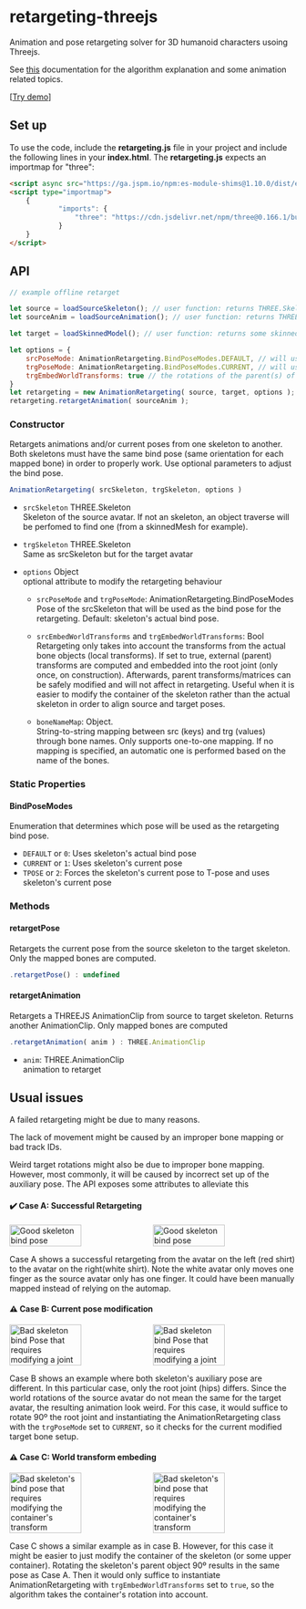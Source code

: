 # retargeting-threejs

Animation and pose retargeting solver for 3D humanoid characters usoing Threejs.

See [this](docs/Algorithm.md) documentation for the algorithm explanation and some animation related topics.

[[Try demo](https://webglstudio.org/demos/retargeting-threejs/demo)]

## Set up
To use the code, include the <b>retargeting.js</b> file in your project and include the following lines in your <b>index.html</b>. The <b>retargeting.js</b> expects an importmap for "three":
``` html
<script async src="https://ga.jspm.io/npm:es-module-shims@1.10.0/dist/es-module-shims.js"></script>
<script type="importmap">
    {
            "imports": {
                "three": "https://cdn.jsdelivr.net/npm/three@0.166.1/build/three.module.js"
            }
    }
</script>
```
## API

``` javascript
// example offline retarget

let source = loadSourceSkeleton(); // user function: returns THREE.Skeleton
let sourceAnim = loadSourceAnimation(); // user function: returns THREE.AnimationClip

let target = loadSkinnedModel(); // user function: returns some skinned model from a glb (for example)

let options = {
    srcPoseMode: AnimationRetargeting.BindPoseModes.DEFAULT, // will use the actual skeleton's bind pose
    trgPoseMode: AnimationRetargeting.BindPoseModes.CURRENT, // will use the current local transforms of the bones as bind pose
    trgEmbedWorldTransforms: true // the rotations of the parent(s) of the skeleton will be included in the retargeting. They are needed to make the source and target skeletons match, for this example.
}
let retargeting = new AnimationRetargeting( source, target, options );
retargeting.retargetAnimation( sourceAnim );

```


###  Constructor

Retargets animations and/or current poses from one skeleton to another. 
Both skeletons must have the same bind pose (same orientation for each mapped bone) in order to properly work.
Use optional parameters to adjust the bind pose.

``` javascript
AnimationRetargeting( srcSkeleton, trgSkeleton, options )
```
- `srcSkeleton` THREE.Skeleton <br> Skeleton of the source avatar. If not an skeleton, an object traverse will be perfomed to find one (from a skinnedMesh for example).
- `trgSkeleton` THREE.Skeleton <br> Same as srcSkeleton but for the target avatar
- `options` Object <br> optional attribute to modify the retargeting behaviour
    
    - `srcPoseMode` and `trgPoseMode`: AnimationRetargeting.BindPoseModes <br> Pose of the srcSkeleton that will be used as the bind pose for the retargeting. Default: skeleton's actual bind pose.

    - `srcEmbedWorldTransforms` and `trgEmbedWorldTransforms`: Bool <br> Retargeting only takes into account the  transforms from the actual bone objects (local transforms). If set to true, external (parent) transforms are computed and embedded into the root joint (only once, on construction). 
Afterwards, parent transforms/matrices can be safely modified and will not affect in retargeting.
Useful when it is easier to modify the container of the skeleton rather than the actual skeleton in order to align source and target poses.
    - `boneNameMap`: Object. <br> String-to-string mapping between src (keys) and trg (values) through bone names. Only supports one-to-one mapping. If no mapping is specified, an automatic one is performed based on the name of the bones.

  

### Static Properties

#### BindPoseModes
Enumeration that determines which pose will be used as the retargeting bind pose.

- `DEFAULT` or `0`: Uses skeleton's actual bind pose
- `CURRENT` or `1`: Uses skeleton's current pose
- `TPOSE` or `2`: Forces the skeleton's current pose to T-pose and uses skeleton's current pose


### Methods 

#### retargetPose
Retargets the current pose from the source skeleton to the target skeleton. Only the mapped bones are computed.

``` javascript
.retargetPose() : undefined
```

#### retargetAnimation
Retargets a THREEJS AnimationClip from source to target skeleton. Returns another AnimationClip.
Only mapped bones are computed

``` javascript
.retargetAnimation( anim ) : THREE.AnimationClip
```
- `anim`: THREE.AnimationClip <br> animation to retarget


## Usual issues 

A failed retargeting might be due to many reasons.

The lack of movement might be caused by an improper bone mapping or bad track IDs.

Weird target rotations might also be due to improper bone mapping. However, most commonly, it will be caused by incorrect set up of the auxiliary pose. The API exposes some attributes to alleviate this


#### :heavy_check_mark: Case A: Successful Retargeting
<div style="display:flex; flex-wrap: wrap; width='100%' ">
    <image src="docs/imgs/GoodPose.png" alt="Good skeleton bind pose" width="50%"></image>
    <image src="docs/imgs/GoodRetarget.png" alt="Good skeleton bind pose" width="50%"></image> 
</div>

Case A shows a successful retargeting from the avatar on the left (red shirt) to the avatar on the right(white shirt). Note the white avatar only moves one finger as the source avatar only has one finger. It could have been manually mapped instead of relying on the automap.

#### :warning: Case B: Current pose modification

<div style="display:flex; flex-wrap: wrap; width='100%' ">
    <image src="docs/imgs/BadCurrentPose.png" alt="Bad skeleton bind Pose that requires modifying a joint" width="50%"></image>
    <image src="docs/imgs/BadCurrentPoseRetarget.png" alt="Bad skeleton bind Pose that requires modifying a joint" width="50%"></image> 
</div>

Case B shows an example where both skeleton's auxiliary pose are different. In this particular case, only the root joint (hips) differs. Since the world rotations of the source avatar do not mean the same for the target avatar, the resulting animation look weird. For this case, it would suffice to rotate 90º the root joint and instantiating the AnimationRetargeting class with the `trgPoseMode` set to `CURRENT`, so it checks for the current modified target bone setup.

#### :warning: Case C: World transform embeding

<div style="display:flex; flex-wrap: wrap; width='100%' ">
    <image src="docs/imgs/BadEmbedPose.png" width="50%" alt="Bad skeleton's bind pose that requires modifying the container's transform"></image>
    <image src="docs/imgs/BadEmbedRetarget.png" width="50%" alt="Bad skeleton's bind pose that requires modifying the container's transform"></image>
</div>


Case C shows a similar example as in case B. However, for this case it might be easier to just modify the container of the skeleton (or some upper container). Rotating the skeleton's parent object 90º results in the same pose as Case A. Then it would only suffice to instantiate AnimationRetargeting with `trgEmbedWorldTransforms` set to ```true```, so the algorithm takes the container's rotation into account.
